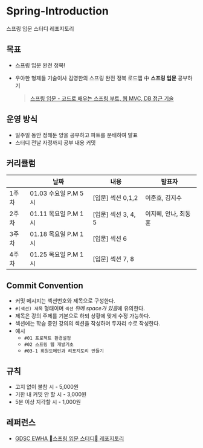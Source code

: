 # Spring-Introduction
스프링 입문 스터디 레포지토리

## 목표
- 스프링 입문 완전 정복!
- 우아한 형제들 기술이사 김영한의 스프링 완전 정복 로드맵 中 **스프링 입문** 공부하기
   <br>
  
  > [스프링 입문 - 코드로 배우는 스프링 부트, 웹 MVC, DB 접근 기술](https://www.inflearn.com/course/%EC%8A%A4%ED%94%84%EB%A7%81-%EC%9E%85%EB%AC%B8-%EC%8A%A4%ED%94%84%EB%A7%81%EB%B6%80%ED%8A%B8)

## 운영 방식
- 일주일 동안 정해둔 양을 공부하고 파트를 분배하여 발표
- 스터디 전날 자정까지 공부 내용 커밋
  
## 커리큘럼
||날짜|내용|발표자|
|---|---|---|---|
|1주차|01.03 수요일 P.M 5시|[입문] 섹션 0,1,2|이준호, 김지수|
|2주차|01.11 목요일 P.M 1시|[입문] 섹션 3, 4, 5| 이지혜, 안나, 최동훈|
|3주차|01.18 목요일 P.M 1시|[입문] 섹션 6|
|4주차|01.25 목요일 P.M 1시|[입문] 섹션 7, 8|

## Commit Convention
- 커밋 메시지는 섹션번호와 제목으로 구성한다.
- `#(섹션) 제목` 형태이며 `섹션` *뒤에 space가 있음*에 유의한다.
- 제목은 강의 주제를 기본으로 하되 상황에 맞게 수정 가능하다.
- 섹션에는 학습 중인 강의의 섹션을 작성하며 두자리 수로 작성한다.
- 예시
    - `#01 프로젝트 환경설정`
    - `#02 스프링 웹 개발기초`
    - `#03-1 회원도메인과 리포지토리 만들기`


## 규칙
- 고지 없이 불참 시 - 5,000원
- 기한 내 커밋 안 할 시 - 3,000원
- 5분 이상 지각할 시 - 1,000원

## 레퍼런스
- [GDSC EWHA 🌱스프링 입문 스터디🌱 레포지토리](https://github.com/gdscewha-3rd/Study-Spring?tab=readme-ov-file)
